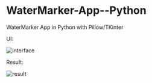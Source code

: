 # WaterMarker-App--Python
 WaterMarker App in Python with Pillow/TKinter
 
 UI:
 
 
 ![interface](https://user-images.githubusercontent.com/22460957/133173395-bec4901b-5636-4f5e-bb27-82037e87d61f.png)
 
 Result:


![result](https://user-images.githubusercontent.com/22460957/133173394-6e2d9a38-2c56-48df-bb85-8b85f06df844.png)
 

